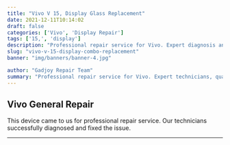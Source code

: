 ```yaml
---
title: "Vivo V 15, Display Glass Replacement"
date: 2021-12-11T10:14:02
draft: false
categories: ['Vivo', 'Display Repair']
tags: ['15,', 'display']
description: "Professional repair service for Vivo. Expert diagnosis and quality repairs in Bangalore."
slug: "vivo-v-15-display-combo-replacement"
banner: "img/banners/banner-4.jpg"

author: "Gadjoy Repair Team"
summary: "Professional repair service for Vivo. Expert technicians, quality parts, warranty included."
---
```


## Vivo General Repair

This device came to us for professional repair service. Our technicians successfully diagnosed and fixed the issue.

---